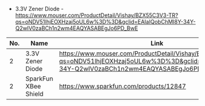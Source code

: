 


  * 3.3V Zener Diode -  https://www.mouser.com/ProductDetail/Vishay/BZX55C3V3-TR?qs=oNDV51lhjEOXHzaj5oUL6w%3D%3D&gclid=EAIaIQobChMI8Y-34Y-Q2wIV0zaBCh1n2wm4EAQYASABEgJo6PD_BwE

No. | Name | Link
--- | --- | ---
2 | 3.3V Zener Diode | https://www.mouser.com/ProductDetail/Vishay/BZX55C3V3-TR?qs=oNDV51lhjEOXHzaj5oUL6w%3D%3D&gclid=EAIaIQobChMI8Y-34Y-Q2wIV0zaBCh1n2wm4EAQYASABEgJo6PD_BwE
2 | SparkFun XBee Shield | https://www.sparkfun.com/products/12847
